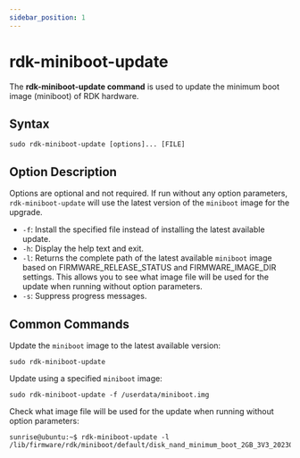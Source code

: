```yaml
---
sidebar_position: 1
---
```


# rdk-miniboot-update

The **rdk-miniboot-update command** is used to update the minimum boot image (miniboot) of RDK hardware.

## Syntax

```
sudo rdk-miniboot-update [options]... [FILE]
```

## Option Description

Options are optional and not required. If run without any option parameters, `rdk-miniboot-update` will use the latest version of the `miniboot` image for the upgrade.

- `-f`: Install the specified file instead of installing the latest available update.
- `-h`: Display the help text and exit.
- `-l`: Returns the complete path of the latest available `miniboot` image based on FIRMWARE_RELEASE_STATUS and FIRMWARE_IMAGE_DIR settings. This allows you to see what image file will be used for the update when running without option parameters.
- `-s`: Suppress progress messages.

## Common Commands

Update the `miniboot` image to the latest available version:

```
sudo rdk-miniboot-update
```

Update using a specified `miniboot` image:

```
sudo rdk-miniboot-update -f /userdata/miniboot.img
```

Check what image file will be used for the update when running without option parameters:

```
sunrise@ubuntu:~$ rdk-miniboot-update -l
/lib/firmware/rdk/miniboot/default/disk_nand_minimum_boot_2GB_3V3_20230413.img
```